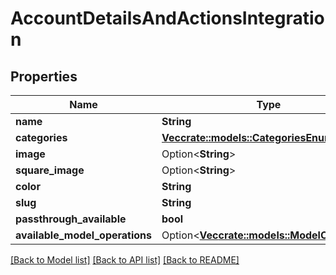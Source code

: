 # AccountDetailsAndActionsIntegration

## Properties

Name | Type | Description | Notes
------------ | ------------- | ------------- | -------------
**name** | **String** |  | 
**categories** | [**Vec<crate::models::CategoriesEnum>**](CategoriesEnum.md) |  | 
**image** | Option<**String**> |  | [optional]
**square_image** | Option<**String**> |  | [optional]
**color** | **String** |  | 
**slug** | **String** |  | 
**passthrough_available** | **bool** |  | 
**available_model_operations** | Option<[**Vec<crate::models::ModelOperation>**](ModelOperation.md)> |  | [optional]

[[Back to Model list]](../README.md#documentation-for-models) [[Back to API list]](../README.md#documentation-for-api-endpoints) [[Back to README]](../README.md)


